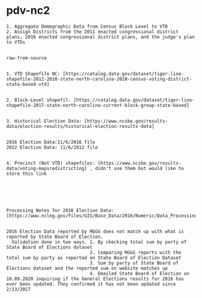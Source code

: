 # pdv-nc2

	1. Aggregate Demographic Data from Census Block Level to VTD
	2. Assign Districts from the 2011 enacted congressional district plans, 2016 enacted congressional district plans, and the judge's plan to VTDs
	

	raw-from-source
	

	1. VTD Shapefile NC: [https://catalog.data.gov/dataset/tiger-line-shapefile-2012-2010-state-north-carolina-2010-census-voting-district-state-based-vtd]
	

	2. Block-Level shapefil: [https://catalog.data.gov/dataset/tiger-line-shapefile-2017-state-north-carolina-current-block-group-state-based]
	

	3. Historical Election Data: [https://www.ncsbe.gov/results-data/election-results/historical-election-results-data]
	

	2016 Election Data:11/6/2016 file
	2012 Election Data: 11/6/2012 file
	

	4. Precinct (Not VTD) shapefiles: [https://www.ncsbe.gov/results-data/voting-mapsredistricting] , didn't use them but would like to store this link
	

	

	

	Processing Notes for 2016 Election Data: [https://www.ncleg.gov/Files/GIS/Base_Data/2016/Numeric/Data_Processing_Notes_2016.pdf]
	

	2016 Election Data reported by MGGG does not match up with what is reported by State Board of Election.
	  Validation done in two ways. 1. By checking total sum by party of State Board of Elections dataset 
	                               2. Comparing MGGG reports with the total sum by party as reported on State Board of Election Dataset
	                               3. Sum by party of State Board of Elections dataset and the reported sum on website matches up
	                               4. Emailed State Board of Election on 10.09.2020 inquiring if the General Elections results for 2016 has                                   ever been updated. They confirmed it has not been updated since 2/13/2017
	  


